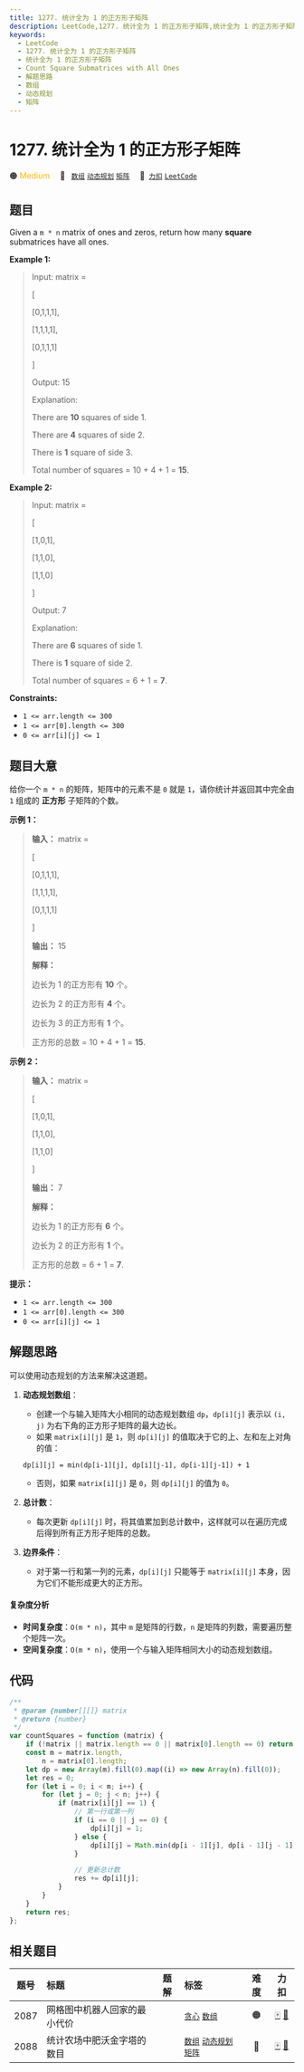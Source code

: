 ```yaml
---
title: 1277. 统计全为 1 的正方形子矩阵
description: LeetCode,1277. 统计全为 1 的正方形子矩阵,统计全为 1 的正方形子矩阵,Count Square Submatrices with All Ones,解题思路,数组,动态规划,矩阵
keywords:
  - LeetCode
  - 1277. 统计全为 1 的正方形子矩阵
  - 统计全为 1 的正方形子矩阵
  - Count Square Submatrices with All Ones
  - 解题思路
  - 数组
  - 动态规划
  - 矩阵
---
```


# 1277. 统计全为 1 的正方形子矩阵

🟠 <font color=#ffb800>Medium</font>&emsp; 🔖&ensp; [`数组`](/tag/array.md) [`动态规划`](/tag/dynamic-programming.md) [`矩阵`](/tag/matrix.md)&emsp; 🔗&ensp;[`力扣`](https://leetcode.cn/problems/count-square-submatrices-with-all-ones) [`LeetCode`](https://leetcode.com/problems/count-square-submatrices-with-all-ones)

## 题目

Given a `m * n` matrix of ones and zeros, return how many **square**
submatrices have all ones.

**Example 1:**

> Input: matrix =
>
> [
>
> [0,1,1,1],
>
> [1,1,1,1],
>
> [0,1,1,1]
>
> ]
>
> Output: 15
>
> Explanation:
>
> There are **10** squares of side 1.
>
> There are **4** squares of side 2.
>
> There is **1** square of side 3.
>
> Total number of squares = 10 + 4 + 1 = **15**.

**Example 2:**

> Input: matrix =
>
> [
>
> [1,0,1],
>
> [1,1,0],
>
> [1,1,0]
>
> ]
>
> Output: 7
>
> Explanation:
>
> There are **6** squares of side 1.
>
> There is **1** square of side 2.
>
> Total number of squares = 6 + 1 = **7**.

**Constraints:**

- `1 <= arr.length <= 300`
- `1 <= arr[0].length <= 300`
- `0 <= arr[i][j] <= 1`

## 题目大意

给你一个 `m * n` 的矩阵，矩阵中的元素不是 `0` 就是 `1`，请你统计并返回其中完全由 `1` 组成的 **正方形** 子矩阵的个数。

**示例 1：**

> **输入：** matrix =
>
> [
>
> [0,1,1,1],
>
> [1,1,1,1],
>
> [0,1,1,1]
>
> ]
>
> **输出：** 15
>
> **解释：**
>
> 边长为 1 的正方形有 **10** 个。
>
> 边长为 2 的正方形有 **4** 个。
>
> 边长为 3 的正方形有 **1** 个。
>
> 正方形的总数 = 10 + 4 + 1 = **15**.

**示例 2：**

> **输入：** matrix =
>
> [
>
> [1,0,1],
>
> [1,1,0],
>
> [1,1,0]
>
> ]
>
> **输出：** 7
>
> **解释：**
>
> 边长为 1 的正方形有 **6** 个。
>
> 边长为 2 的正方形有 **1** 个。
>
> 正方形的总数 = 6 + 1 = **7**.

**提示：**

- `1 <= arr.length <= 300`
- `1 <= arr[0].length <= 300`
- `0 <= arr[i][j] <= 1`

## 解题思路

可以使用动态规划的方法来解决这道题。

1. **动态规划数组**：

   - 创建一个与输入矩阵大小相同的动态规划数组 `dp`，`dp[i][j]` 表示以 `(i, j)` 为右下角的正方形子矩阵的最大边长。
   - 如果 `matrix[i][j]` 是 `1`，则 `dp[i][j]` 的值取决于它的上、左和左上对角的值：

   `dp[i][j] = min(dp[i-1][j], dp[i][j-1], dp[i-1][j-1]) + 1`

   - 否则，如果 `matrix[i][j]` 是 `0`，则 `dp[i][j]` 的值为 `0`。

2. **总计数**：

   - 每次更新 `dp[i][j]` 时，将其值累加到总计数中，这样就可以在遍历完成后得到所有正方形子矩阵的总数。

3. **边界条件**：
   - 对于第一行和第一列的元素，`dp[i][j]` 只能等于 `matrix[i][j]` 本身，因为它们不能形成更大的正方形。

#### 复杂度分析

- **时间复杂度**：`O(m * n)`，其中 `m` 是矩阵的行数，`n` 是矩阵的列数，需要遍历整个矩阵一次。
- **空间复杂度**：`O(m * n)`，使用一个与输入矩阵相同大小的动态规划数组。

## 代码

```javascript
/**
 * @param {number[][]} matrix
 * @return {number}
 */
var countSquares = function (matrix) {
	if (!matrix || matrix.length == 0 || matrix[0].length == 0) return 0;
	const m = matrix.length,
		n = matrix[0].length;
	let dp = new Array(m).fill(0).map((i) => new Array(n).fill(0));
	let res = 0;
	for (let i = 0; i < m; i++) {
		for (let j = 0; j < n; j++) {
			if (matrix[i][j] == 1) {
				// 第一行或第一列
				if (i == 0 || j == 0) {
					dp[i][j] = 1;
				} else {
					dp[i][j] = Math.min(dp[i - 1][j], dp[i - 1][j - 1], dp[i][j - 1]) + 1;
				}

				// 更新总计数
				res += dp[i][j];
			}
		}
	}
	return res;
};
```

## 相关题目

<!-- prettier-ignore -->
| 题号 | 标题 | 题解 | 标签 | 难度 | 力扣 |
| :------: | :------ | :------: | :------ | :------: | :------: |
| 2087 | 网格图中机器人回家的最小代价 |  |  [`贪心`](/tag/greedy.md) [`数组`](/tag/array.md) | 🟠 | [🀄️](https://leetcode.cn/problems/minimum-cost-homecoming-of-a-robot-in-a-grid) [🔗](https://leetcode.com/problems/minimum-cost-homecoming-of-a-robot-in-a-grid) |
| 2088 | 统计农场中肥沃金字塔的数目 |  |  [`数组`](/tag/array.md) [`动态规划`](/tag/dynamic-programming.md) [`矩阵`](/tag/matrix.md) | 🔴 | [🀄️](https://leetcode.cn/problems/count-fertile-pyramids-in-a-land) [🔗](https://leetcode.com/problems/count-fertile-pyramids-in-a-land) |
